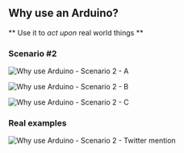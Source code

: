 ## Why use an Arduino?

** Use it to _act upon_ real world things **

### Scenario #2

![Why use Arduino - Scenario 2 - A](images/why_use_arduino-scenario-2a.png)

![Why use Arduino - Scenario 2 - B](images/why_use_arduino-scenario-2b.png)

![Why use Arduino - Scenario 2 - C](images/why_use_arduino-scenario-2c.png)

### Real examples

![Why use Arduino - Scenario 2 - Twitter mention](images/why_use_arduino-scenario-2-fun.png)
